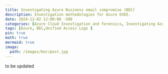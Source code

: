 ```yaml
---
title: Investigating Azure Business email compromise (BEC)
description: Investigation methodologies for Azure 0365.
date: 2024-12-02 12:00:00 -500
categories: [Azure Cloud Investigation and forensics, Investigating Azure Business email compromise (BEC)]
tags: [Azure, BEC,Unified Access Logs ]
pin: true
math: true
mermaid: true
image:
  path: /images/bec/post.jpg
---
```


 to be updated